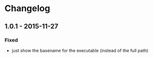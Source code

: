 # Changelog


## 1.0.1 - 2015-11-27


### Fixed

- just show the basename for the executable (instead of the full path)
